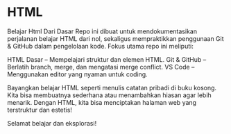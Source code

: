 # HTML
Belajar Html Dari Dasar
Repo ini dibuat untuk mendokumentasikan perjalanan belajar HTML dari nol, sekaligus mempraktikkan penggunaan Git & GitHub dalam pengelolaan kode. Fokus utama repo ini meliputi:

HTML Dasar – Mempelajari struktur dan elemen HTML.
Git & GitHub – Berlatih branch, merge, dan mengatasi merge conflict.
VS Code – Menggunakan editor yang nyaman untuk coding.

Bayangkan belajar HTML seperti menulis catatan pribadi di buku kosong. Kita bisa membuatnya sederhana atau menambahkan hiasan agar lebih menarik. Dengan HTML, kita bisa menciptakan halaman web yang terstruktur dan estetis!

Selamat belajar dan eksplorasi!
